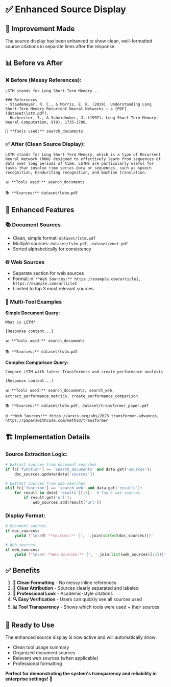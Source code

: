 # ✅ Enhanced Source Display 

## 🎯 **Improvement Made**

The source display has been enhanced to show clean, well-formatted source citations in separate lines after the response.

## 📊 **Before vs After**

### **❌ Before (Messy References):**
```
LSTM stands for Long Short-Term Memory...

### References
- Staudemeyer, R. C., & Morris, E. R. (2019). Understanding Long Short-Term Memory Recurrent Neural Networks – a [PDF](dataset\lstm.pdf).
- Hochreiter, S., & Schmidhuber, J. (1997). Long Short-Term Memory. Neural Computation, 9(8), 1735-1780.

🔧 **Tools used:** search_documents
```

### **✅ After (Clean Source Display):**
```
LSTM stands for Long Short-Term Memory, which is a type of Recurrent Neural Network (RNN) designed to effectively learn from sequences of data over long periods of time. LSTMs are particularly useful for tasks that involve time series data or sequences, such as speech recognition, handwriting recognition, and machine translation.

📊 **Tools used:** search_documents

📚 **Sources:** dataset/lstm.pdf
```

## 🎨 **Enhanced Features**

### **📚 Document Sources**
- Clean, simple format: `dataset/lstm.pdf`
- Multiple sources: `dataset/lstm.pdf, dataset/vnet.pdf`
- Sorted alphabetically for consistency

### **🌐 Web Sources** 
- Separate section for web sources
- Format: `🌐 **Web Sources:** https://example.com/article1, https://example.com/article2`
- Limited to top 3 most relevant sources

### **🔧 Multi-Tool Examples**

**Simple Document Query:**
```
What is LSTM?

[Response content...]

📊 **Tools used:** search_documents

📚 **Sources:** dataset/lstm.pdf
```

**Complex Comparison Query:**
```
Compare LSTM with latest Transformers and create performance analysis

[Response content...]

📊 **Tools used:** search_documents, search_web, extract_performance_metrics, create_performance_comparison

📚 **Sources:** dataset/lstm.pdf, dataset/transformer_paper.pdf

🌐 **Web Sources:** https://arxiv.org/abs/2023.transformer-advances, https://paperswithcode.com/method/transformer
```

## 🏗️ **Implementation Details**

### **Source Extraction Logic:**
```python
# Extract sources from document searches
if fc['function'] == 'search_documents' and data.get('sources'):
    doc_sources.update(data['sources'])

# Extract sources from web searches  
elif fc['function'] == 'search_web' and data.get('results'):
    for result in data['results'][:3]:  # Top 3 web sources
        if result.get('url'):
            web_sources.add(result['url'])
```

### **Display Format:**
```python
# Document sources
if doc_sources:
    yield f"\n\n📚 **Sources:** {', '.join(sorted(doc_sources))}"

# Web sources
if web_sources:
    yield f"\n\n🌐 **Web Sources:** {', '.join(list(web_sources)[:3])}"
```

## ✅ **Benefits**

1. **🧹 Clean Formatting** - No messy inline references
2. **📍 Clear Attribution** - Sources clearly separated and labeled
3. **🎯 Professional Look** - Academic-style citations
4. **🔍 Easy Verification** - Users can quickly see all sources used
5. **📊 Tool Transparency** - Shows which tools were used + their sources

## 🚀 **Ready to Use**

The enhanced source display is now active and will automatically show:
- Clean tool usage summary
- Organized document sources
- Relevant web sources (when applicable)
- Professional formatting

**Perfect for demonstrating the system's transparency and reliability in enterprise settings!** 🎊

